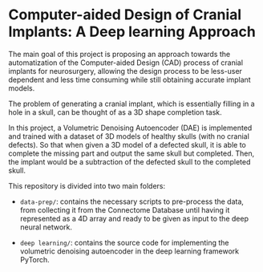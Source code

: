 # Computer-aided Design of Cranial Implants: A Deep learning Approach

The main goal of this project is proposing an approach towards the automatization of the Computer-aided Design (CAD) process of cranial implants for neurosurgery,  allowing the design process to be less-user dependent and less time consuming
while still obtaining accurate implant models. 

The problem of generating a cranial implant, which is essentially filling in a hole in a skull, can be thought of as a 3D shape completion task.

In this project, a Volumetric Denoising Autoencoder (DAE) is implemented and trained with a dataset of 3D models of healthy skulls (with no cranial defects). So that when given a 3D model of a defected skull, it is able to complete the missing part and output the same skull but completed. Then, the implant would be a subtraction of the defected skull to the completed skull.

This repository is divided into two main folders:
* `data-prep/`: contains the necessary scripts to pre-process the data, from collecting it from the Connectome Database until having it represented as a 4D array and ready to be given as input to the deep neural network.

* `deep learning/`: contains the source code for implementing the volumetric denoising autoencoder in the deep learning framework PyTorch.
